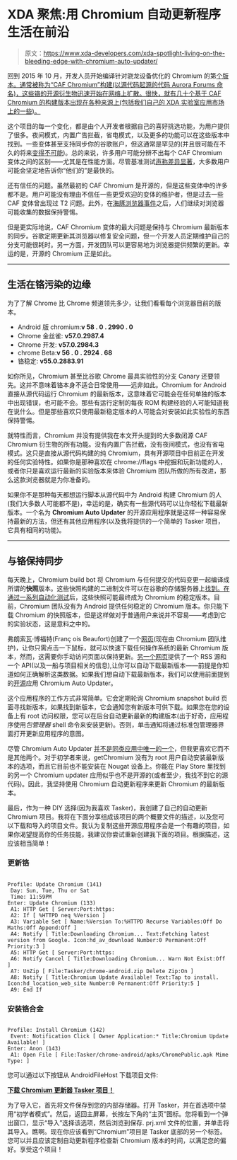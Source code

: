 # XDA 聚焦:用 Chromium 自动更新程序生活在前沿

> 原文：<https://www.xda-developers.com/xda-spotlight-living-on-the-bleeding-edge-with-chromium-auto-updater/>

回到 2015 年 10 月，开发人员开始编译针对骁龙设备优化的 Chromium 的第[个版本。通常被称为“CAF Chromium”构建(以源代码起源的代码 Aurora Forums 命名)，这些铬的开源衍生物迅速开始在网络上扩散。很快，就有几十个基于 CAF Chromium 的构建版本出现在各种来源上(包括我们自己的 XDA 实验室应用市场上的一些)。](https://www.xda-developers.com/chromium-optimized-for-snapdragon-devices/)

这个项目的每一个变化，都是由个人开发者根据自己的喜好挑选功能，为用户提供了很多。夜间模式，内置广告拦截，省电模式，以及更多的功能可以在这些版本中找到。一些变体甚至支持同步你的谷歌账户，但这通常是罕见的(并且很可能在不久的将来[变得不可能](https://forum.xda-developers.com/showpost.php?p=70497242&postcount=544))。总的来说，许多用户可能分辨不出每个 CAF Chromium 变体之间的区别——尤其是在性能方面。尽管基准测试[声称差异显著](https://www.youtube.com/watch?v=uQaAfzYIPag&feature=youtu.be)，大多数用户可能会坚定地告诉你“他们的”是最快的。

还有信任的问题。虽然最初的 CAF Chromium 是开源的，但是这些变体中的许多都不是。用户可能没有理由不信任一些更受欢迎的变体的维护者，但是过去一些 CAF 变体曾出现过 T2 问题。此外，在[海豚浏览器事件](https://forum.xda-developers.com/showthread.php?t=1319529)之后，人们继续对浏览器可能收集的数据保持警惕。

但是更实际地说，CAF Chromium 变体的最大问题是保持与 Chromium 最新版本的同步。谷歌定期更新其浏览器以修复安全问题，但一个开发人员定期维护自己的分支可能很耗时。另一方面，开发团队可以更容易地为浏览器提供频繁的更新。幸运的是，开源的 Chromium 正是如此。

* * *

## 生活在铬污染的边缘

为了了解 Chrome 比 Chrome 频道领先多少，让我们看看每个浏览器目前的版本。

*   Android 版 chromium:**v 58 . 0 . 2990 . 0**
*   Chrome 金丝雀: **v57.0.2987.4**
*   Chrome 开发: **v57.0.2984.3**
*   chrome Beta:**v 56 . 0 . 2924 . 68**
*   铬稳定: **v55.0.2883.91**

如你所见，Chromium 甚至比谷歌 Chrome 最具实验性的分支 Canary 还要领先。这并不意味着铬本身不适合日常使用——远非如此。Chromium for Android 直接从源代码运行 Chromium 的最新版本，这意味着它可能会在任何单独的版本中出现错误，也可能不会。那些有运行定制的每夜 ROM 构建经验的人可能知道我在说什么。但是那些喜欢只使用最新稳定版本的人可能会对安装如此实验性的东西保持警惕。

就特性而言，Chromium 并没有提供我在本文开头提到的大多数闭源 CAF Chromium 衍生物的所有功能。没有内置广告拦截，没有夜间模式，也没有省电模式。这只是直接从源代码构建的纯 Chromium，具有开源项目中目前正在开发的任何实验特性。如果你是那种喜欢在 chrome://flags 中挖掘和玩新功能的人，或者你只是喜欢运行最新的实验版本来体验 Chromium 团队所做的所有改进，那么这款浏览器就是为你准备的。

如果你不是那种每天都想运行脚本从源代码中为 Android 构建 Chromium 的人(我们大多数人可能都不是)，幸运的是，确实有一些源代码可以让你轻松下载最新版本。一个名为 **Chromium Auto Updater** 的开源应用程序就是这样一种容易保持最新的方法，但还有其他应用程序(以及我将提供的一个简单的 Tasker 项目，它具有相同的功能)。

* * *

## 与铬保持同步

每天晚上，Chromium build bot 将 Chromium 与任何提交的代码变更一起编译成所谓的**快照**版本。这些快照构建的二进制文件可以在谷歌的存储服务器上[找到。在通过一系列](https://storage.googleapis.com/chromium-browser-snapshots/index.html)[自动化测试](https://www.chromium.org/developers/testing)后，这些快照可能最终成为 Chromium 的稳定版本。目前，Chromium 团队没有为 Android 提供任何稳定的 Chromium 版本。你只能下载 Chromium 的快照版本，但是这样做对于普通用户来说并不容易——考虑到它的实验状态，这是意料之中的。

弗朗索瓦·博福特(Franç ois Beaufort)创建了一个[网页](https://download-chromium.appspot.com/?platform=Android)(现在由 Chromium 团队维护)，让你只需点击一下鼠标，就可以快速下载任何操作系统的最新 Chromium 版本，然而，这需要你手动访问页面以保持更新。[另一个网页](https://chromium.woolyss.com/#android)提供了一个 RSS 源和一个 API(以及一船与项目相关的信息),让你可以自动下载最新版本——前提是你知道如何正确解析这类数据。如果我们想自动下载最新版本，我们可以使用前面提到的[开源](https://github.com/adolfintel/chromiumUpdater)应用 Chromium Auto Updater。

这个应用程序的工作方式非常简单。它会定期轮询 Chromium snapshot build 页面寻找新版本，如果找到新版本，它会通知您有新版本可供下载。如果您在您的设备上有 root 访问权限，您可以在后台自动更新最新的构建版本(出于好奇，应用程序使用*包管理器* shell 命令来安装更新)。否则，单击通知将通过标准包管理器界面打开更新应用程序的意图。

尽管 Chromium Auto Updater [并不是同类应用中唯一的一个](https://github.com/andDevW/getChromium)，但我更喜欢它而不是其他两个。对于初学者来说，getChromium 没有为 root 用户自动安装最新版本的选项，而且它目前也不能安装在 Nougat 设备上。你能在 Play Store 里找到的另一个 Chromium updater 应用似乎也不是开源的(或者至少，我找不到它的源代码)。因此，我坚持使用 Chromium 自动更新程序来更新 Chromium 的最新版本。

最后，作为一种 DIY 选择(因为我喜欢 Tasker)，我创建了自己的自动更新 Chromium 项目。我将在下面分享组成该项目的两个概要文件的描述，以及您可以下载和导入的项目文件。我认为复制这些开源应用程序会是一个有趣的项目，如果你渴望提高你的任务技能，我建议你尝试重新创建我下面的项目。根据描述，这应该相当简单！

### 更新铬

```

Profile: Update Chromium (141)
 Day: Sun, Tue, Thu or Sat
 Time: 11:59PM
Enter: Update Chromium (133)
 A1: HTTP Get [ Server:Port:https:
 A2: If [ %HTTPD neq %Version ]
 A3: Variable Set [ Name:%Version To:%HTTPD Recurse Variables:Off Do Maths:Off Append:Off ] 
 A4: Notify [ Title:Downloading Chromium... Text:Fetching latest version from Google. Icon:hd_av_download Number:0 Permanent:Off Priority:3 ] 
 A5: HTTP Get [ Server:Port:https:
 A6: Notify Cancel [ Title:Downloading Chromium... Warn Not Exist:Off ] 
 A7: UnZip [ File:Tasker/chrome-android.zip Delete Zip:On ] 
 A8: Notify [ Title:Chromium Update Available! Text:Tap to install. Icon:hd_location_web_site Number:0 Permanent:Off Priority:5 ] 
 A9: End If 

```

### 安装铬合金

```

Profile: Install Chromium (142)
 Event: Notification Click [ Owner Application:* Title:Chromium Update Available! ]
Enter: Anon (143)
 A1: Open File [ File:Tasker/chrome-android/apks/ChromePublic.apk Mime Type: ] 

```

您可以通过以下按钮从 AndroidFileHost 下载项目文件:

[**下载 Chromium 更新器 Tasker 项目！**](https://www.androidfilehost.com/?fid=385035244224414667)

为了导入它，首先将文件保存到您的内部存储器。打开 Tasker，并在首选项中禁用“初学者模式”。然后，返回主屏幕，长按左下角的“主页”图标。您将看到一个弹出窗口，显示“导入”选择该选项，然后浏览到保存. prj.xml 文件的位置，并单击将其导入。瞧啊。现在你应该看到“Chromium”项目是 Tasker 底部的另一个标签。您可以并且应该定制自动更新程序检查新 Chromium 版本的时间，以满足您的偏好。享受这个项目！